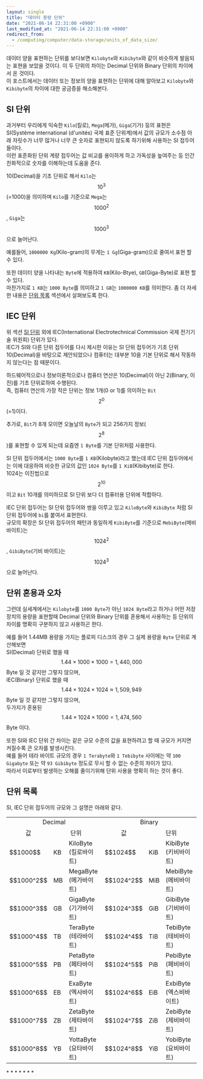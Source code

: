 ```yaml
---
layout: single
title: "데이터 용량 단위"
date: "2021-06-14 22:31:00 +0900"
last_modified_at: "2021-06-14 22:31:00 +0900"
redirect_from:
  - /computing/computer/data-storage/units_of_data_size/
---
```

데이터 양을 표현하는 단위를 보다보면 `Kilobyte`와 `Kibibyte`와 같이 비슷하게 발음되는 표현을 보았을 것이다.
이 두 단위의 차이는 Decimal 단위와 Binary 단위의 차이에서 온 것이다.<br/>
이 포스트에서는 데이터 또는 정보의 양을 표현하는 단위에 대해 알아보고 `Kilobyte`와 `Kibibyte`의 차이에 대한 궁금증을 해소해본다.

## SI 단위

과거부터 우리에게 익숙한 `Kilo`(킬로), `Mega`(메가), `Giga`(기가) 등의 표현은 SI(Système international (d'unités) 국제 표준 단위계)에서
값의 규모가 소수점 아래 자릿수가 너무 많거나 너무 큰 숫자로 표현되지 않도록 하기위해 사용하는 SI 접두어들이다.<br/>
이런 표준화된 단위 계량 접두어는 값 비교를 용이하게 하고 가독성을 높여주는 등 인간 친화적으로 숫자를 이해하는데 도움을 준다.

10(Decimal)을 기초 단위로 해서 `Kilo`는 $$10^3$$(=1000)을 의미하며 `Kilo`를 기준으로
`Mega`는 $$1000^2$$, `Giga`는 $$1000^3$$으로 늘어난다.

예를들어, `1000000 Kg`(Kilo-gram)의 무게는 `1 Gg`(Giga-gram)으로 줄여서 표현 할 수 있다.

또한 데이터 양을 나타내는 `Byte`에 적용하여 `KB`(Kilo-Btye), `GB`(Giga-Byte)로 표현 할 수 있다.<br/>
마찬가지로 `1 KB`는 `1000 Byte`를 의미하고 `1 GB`는 `1000000 KB`를 의미한다. 좀 더 자세한 내용은
[단위 목록](#단위-목록) 섹션에서 살펴보도록 한다.

## IEC 단위

위 섹션 [SI 단위](#si-단위) 외에 IEC(International Electrotechnical Commission 국제 전기기술 위원회) 단위가 있다.<br/>
IEC가 SI와 다른 단위 접두어를 다시 제시한 이유는 SI 단위 접두어가 기초 단위 10(Decimal)을 바탕으로 제안되었으나
컴퓨터는 대부분 10을 기본 단위로 해서 작동하지 않는다는 점 때문이다.

하드웨어적으로나 정보이론적으로나 컴퓨터 연산은 10(Decimal)이 아닌 2(Binary, 이진)를 기초 단위로하여 수행된다.<br/>
즉, 컴퓨터 연산의 가장 작은 단위는 정보 1개(0 or 1)를 의미하는 `Bit` $$2^0$$(=1)이다.

추가로, `Bit`가 8개 모이면 오늘날의 `Byte`가 되고 256가지 정보($$2^8$$)를 표현할 수 있게 되는데
요즘엔 `1 Byte`를 기본 단위처럼 사용한다.

SI 단위 접두어에서는 `1000 Byte`를 `1 KB`(Kilobyte)라고 했는데 IEC 단위 접두어에서는
이에 대응하여 비슷한 규모의 값인 `1024 Byte`를 `1 KiB`(Kibibyte)로 한다.<br/>
1024는 이진법으로 $$2^{10}$$이고 `Bit` 10개를 의미하므로 SI 단위 보다 더 컴퓨터용 단위에 적합하다.

IEC 단위 접두어는 SI 단위 접두어와 쌍을 이루고 있고 `KiloByte`와 `KibiByte` 처럼 SI 단위 접두어에 `bi`를 붙여서 표현한다.<br/>
규모의 확장은 SI 단위 접두어의 패턴과 동일하게 `KibiByte`를 기준으로 `MebiByte`(메비 바이트)는 $$1024^2$$,
`GibiByte`(기비 바이트)는 $$1024^3$$으로 늘어난다.

## 단위 혼용과 오차

그런데 실세계에서는 `Kilobyte`를 `1000 Byte`가 아닌 `1024 Byte`라고 하거나
어떤 저장 장치의 용량을 표현할때 Decimal 단위와 Binary 단위를 혼용해서 사용하는 등
단위의 차이를 명확히 구분하지 않고 사용하곤 한다.

예를 들어 1.44MB 용량을 가지는 플로피 디스크의 경우 그 실제 용량을 `Byte` 단위로 계산해보면<br/>
SI(Decimal) 단위로 했을 때 $$1.44\times1000\times1000=1,440,000$$ Byte 일 것 같지만 그렇지 않으며,<br/>
IEC(Binary) 단위로 했을 때 $$1.44\times1024\times1024\approx 1,509,949$$ Byte 일 것 같지만 그렇지 않으며,<br/>
두가지가 혼용된 $$1.44\times1024\times1000=1,474,560$$ Byte 이다.

또한 SI와 IEC 단위 간 차이는 같은 규모 수준의 값을 표현하려고 할 때 규모가 커지면 커질수록 큰 오차를 발생시킨다.<br/>
예를 들어 테라 바이트 규모의 경우 `1 Terabyte`와 `1 Tebibyte` 사이에는 약 `100 Gigabyte` 또는 약 `93 Gibibyte` 정도로
무시 할 수 없는 수준의 차이가 있다.<br/>
따라서 이로부터 발생하는 오해를 줄이기위해 단위 사용을 명확히 하는 것이 좋다.

## 단위 목록

SI, IEC 단위 접두어의 규모와 그 설명은 아래와 같다.

<table>
<tr style="text-align: center;">
<td colspan="3">Decimal</td><td colspan="3">Binary</td>
</tr>
<tr style="text-align: center;">
<td>값</td><td colspan="2">단위</td><td>값</td><td colspan="2">단위</td>
</tr>
<tr>
<td>$$1000$$</td><td>KB</td><td>KiloByte (킬로바이트)</td><td>$$1024$$</td><td>KiB</td><td>KibiByte (키비바이트)</td>
</tr>
<tr>
<td>$$1000^2$$</td><td>MB</td><td>MegaByte (메가바이트)</td><td>$$1024^2$$</td><td>MiB</td><td>MebiByte (메비바이트)</td>
</tr>
<tr>
<td>$$1000^3$$</td><td>GB</td><td>GigaByte (기가바이트)</td><td>$$1024^3$$</td><td>GiB</td><td>GibiByte (기비바이트)</td>
</tr>
<tr>
<td>$$1000^4$$</td><td>TB</td><td>TeraByte (테라바이트)</td><td>$$1024^4$$</td><td>TiB</td><td>TebiByte (테비바이트)</td>
</tr>
<tr>
<td>$$1000^5$$</td><td>PB</td><td>PetaByte (페타바이트)</td><td>$$1024^5$$</td><td>PiB</td><td>PebiByte (페비바이트)</td>
</tr>
<tr>
<td>$$1000^6$$</td><td>EB</td><td>ExaByte (엑사바이트)</td><td>$$1024^6$$</td><td>EiB</td><td>ExbiByte (엑스비바이트)</td>
</tr>
<tr>
<td>$$1000^7$$</td><td>ZB</td><td>ZetaByte (제타바이트)</td><td>$$1024^7$$</td><td>ZiB</td><td>ZebiByte (제비바이트)</td>
</tr>
<tr>
<td>$$1000^8$$</td><td>YB</td><td>YottaByte (요타바이트)</td><td>$$1024^8$$</td><td>YiB</td><td>YobiByte (요비바이트)</td>
</tr>
</table>

<div class="md-reference" markdown=1>
* <https://en.wikipedia.org/wiki/Kilobyte>
* <https://ko.wikipedia.org/wiki/SI_%EC%A0%91%EB%91%90%EC%96%B4>
* <https://namu.wiki/w/SI%20%EC%A0%91%EB%91%90%EC%96%B4>
* <https://www.bbc.co.uk/bitesize/guides/zgmpn39/revision/4>
* <https://ko.wikipedia.org/wiki/%ED%82%A4%EB%B9%84%EB%B0%94%EC%9D%B4%ED%8A%B8>
* <https://en.wikipedia.org/wiki/Units_of_information>
* <https://ko.wikipedia.org/wiki/%EB%B0%94%EC%9D%B4%ED%8A%B8>
</div>

